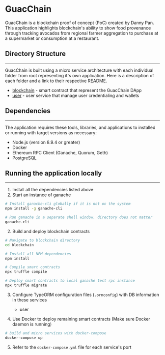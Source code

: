 # GuacChain

GuacChain is a blockchain proof of concept (PoC) created by Danny Pan. This application highlights blockchain's ability to show food provenance through tracking avocados from regional farmer aggregation to purchase at a supermarket or consumption at a restaurant.

## Directory Structure
___

GuacChain is built using a micro service architecture with each individual folder from root representing it's own application. Here is a description of each folder and a link to their respective README.

* [blockchain](./blockchain/README.md) - smart contract that represent the GuacChain DApp
* [user](./user/README.md) - user service that manage user credentialing and wallets

## Dependencies
___

The application requires these tools, libraries, and applications to installed or running with target versions as necessary:

* Node.js (version 8.9.4 or greater)
* Docker
* Ethereum RPC Client (Ganache, Quorum, Geth)
* PostgreSQL

## Running the application locally
___

1. Install all the dependencies listed above
2. Start an instance of ganache
```bash
# Install ganache-cli globally if it is not on the system
npm install -g ganache-cli

# Run ganache in a separate shell window. directory does not matter
ganache-cli
```
2. Build and deploy blockchain contracts

```bash
# Navigate to blockchain directory
cd blockchain

# Install all NPM dependencies
npm install

# Compile smart contracts
npx truffle compile

# Deploy smart contracts to local ganache test rpc instance
npx truffle migrate
```

3. Configure TypeORM configuration files (`.ormconfig`) with DB information in these services

    * user

4. Use Docker to deploy remaining smart contracts (Make sure Docker daemon is running)

```bash
# build and micro services with docker-compose
docker-compose up
```

5. Refer to the `docker-compose.yml` file for each service's port
